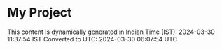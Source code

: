 # My Project

This content is dynamically generated in Indian Time (IST): 2024-03-30 11:37:54 IST
Converted to UTC: 2024-03-30 06:07:54 UTC
